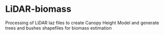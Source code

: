 # LiDAR-biomass
Processing of LiDAR laz files to create Canopy Height Model and generate trees and bushes shapefiles for biomass estimation
